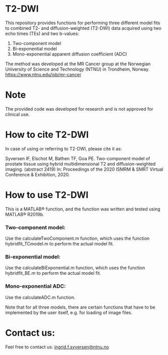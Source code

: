 # T2-DWI
This repository provides functions for performing three different model fits to combined T2- and diffusion-weighted (T2-DWI) data acquired using two echo times (TEs) and two b-values:
1. Two-component model
2. Bi-exponential model
3. Mono-exponential apparent diffusion coefficient (ADC)

The method was developed at the MR Cancer group at the Norwegian University of Science and Technology (NTNU) in Trondheim, Norway. https://www.ntnu.edu/isb/mr-cancer

# Note
The provided code was developed for research and is not approved for clinical use.

# How to cite T2-DWI
In case of using or referring to T2-DWI, please cite it as:

Syversen IF, Elschot M, Bathen TF, Goa PE. Two-component model of prostate tissue using hybrid multidimensional T2 and diffusion-weighted imaging. (abstract 2419) In: Proceedings of the 2020 ISMRM & SMRT Virtual Conference & Exhibition, 2020.

# How to use T2-DWI
This is a MATLAB® function, and the function was written and tested using MATLAB® R2019b.

### Two-component model:
Use the calculateTwoComponent.m function, which uses the function hybridfit_TCmodel.m to perform the actual model fit.

### Bi-exponential model:
Use the calculateBiExponential.m function, which uses the function hybridfit_BE.m to perform the actual model fit.

### Mono-exponential ADC:
Use the calculateADC.m function.

Note that for all three models, there are certain functions that have to be implemented by the user itself, e.g. for loading of image files.

# Contact us:
Feel free to contact us: ingrid.f.syversen@ntnu.no
